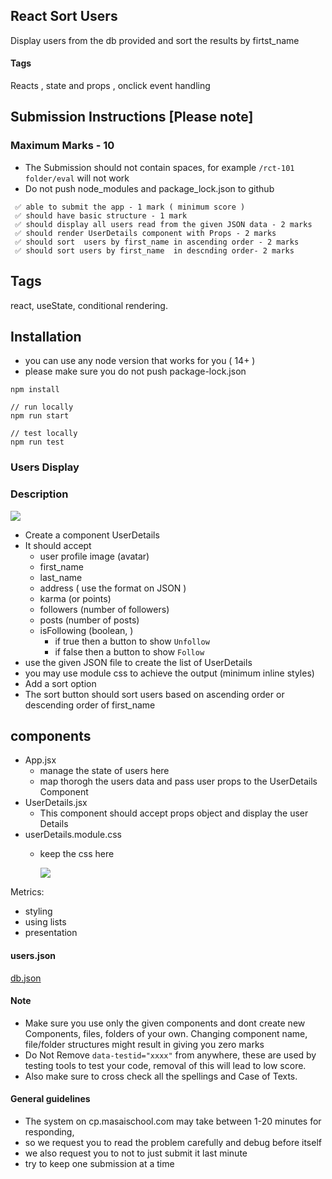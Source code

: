 ## React Sort Users

Display users from the db provided and sort the results by firtst_name

#### Tags

Reacts , state and props , onclick event handling

## Submission Instructions [Please note]

### Maximum Marks - 10

- The Submission should not contain spaces, for example `/rct-101 folder/eval` will not work
- Do not push node_modules and package_lock.json to github

```
 ✅ able to submit the app - 1 mark ( minimum score )
 ✅ should have basic structure - 1 mark
 ✅ should display all users read from the given JSON data - 2 marks
 ✅ should render UserDetails component with Props - 2 marks
 ✅ should sort  users by first_name in ascending order - 2 marks
 ✅ should sort users by first_name  in descnding order- 2 marks
```

## Tags

react, useState, conditional rendering.

## Installation

- you can use any node version that works for you ( 14+ )
- please make sure you do not push package-lock.json

```
npm install

// run locally
npm run start

// test locally
npm run test
```

### Users Display

### Description

![](https://i.imgur.com/9ArrHB7.png)

- Create a component UserDetails
- It should accept
  - user profile image (avatar)
  - first_name
  - last_name
  - address ( use the format on JSON )
  - karma (or points)
  - followers (number of followers)
  - posts (number of posts)
  - isFollowing (boolean, )
    - if true then a button to show `Unfollow`
    - if false then a button to show `Follow`
- use the given JSON file to create the list of UserDetails
- you may use module css to achieve the output (minimum inline styles)
- Add a sort option
- The sort button should sort users based on ascending order or descending order of first_name

## components

- App.jsx
  - manage the state of users here
  - map thorogh the users data and pass user props to the UserDetails Component
- UserDetails.jsx
  - This component should accept props object and display the user Details
- userDetails.module.css
  - keep the css here
  
    ![](https://i.imgur.com/3Hwjq85.png)


Metrics:

- styling
- using lists
- presentation

#### users.json

[db.json](https://masai-course.s3.ap-south-1.amazonaws.com/editor/uploads/2022-06-22/db_720032.json)

#### **Note**

- Make sure you use only the given components and dont create new Components, files, folders of your own. Changing component name, file/folder structures might result in giving you zero marks
- Do Not Remove `data-testid="xxxx"` from anywhere, these are used by testing tools to test your code, removal of this will lead to low score.
- Also make sure to cross check all the spellings and Case of Texts.

#### General guidelines

- The system on cp.masaischool.com may take between 1-20 minutes for responding,
- so we request you to read the problem carefully and debug before itself
- we also request you to not to just submit it last minute
- try to keep one submission at a time
